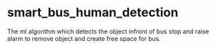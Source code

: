 # smart_bus_human_detection
The ml algorithm which detects the object infront of bus stop and raise alarm to remove object and create free space for bus.
